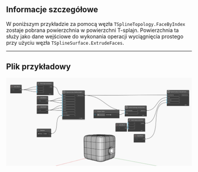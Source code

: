 ## Informacje szczegółowe
W poniższym przykładzie za pomocą węzła `TSplineTopology.FaceByIndex` zostaje pobrana powierzchnia w powierzchni T-splajn. Powierzchnia ta służy jako dane wejściowe do wykonania operacji wyciągnięcia prostego przy użyciu węzła `TSplineSurface.ExtrudeFaces`.
___
## Plik przykładowy

![TSplineTopology.FaceByIndex](./Autodesk.DesignScript.Geometry.TSpline.TSplineTopology.FaceByIndex_img.jpg)
